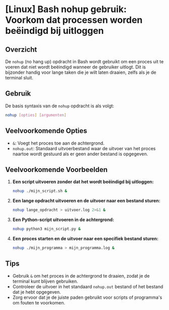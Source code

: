 # [Linux] Bash nohup gebruik: Voorkom dat processen worden beëindigd bij uitloggen

## Overzicht
De `nohup` (no hang up) opdracht in Bash wordt gebruikt om een proces uit te voeren dat niet wordt beëindigd wanneer de gebruiker uitlogt. Dit is bijzonder handig voor lange taken die je wilt laten draaien, zelfs als je de terminal sluit.

## Gebruik
De basis syntaxis van de `nohup` opdracht is als volgt:

```bash
nohup [opties] [argumenten]
```

## Veelvoorkomende Opties
- `&`: Voegt het proces toe aan de achtergrond.
- `nohup.out`: Standaard uitvoerbestand waar de uitvoer van het proces naartoe wordt gestuurd als er geen ander bestand is opgegeven.

## Veelvoorkomende Voorbeelden

1. **Een script uitvoeren zonder dat het wordt beëindigd bij uitloggen:**
   ```bash
   nohup ./mijn_script.sh &
   ```

2. **Een lange opdracht uitvoeren en de uitvoer naar een bestand sturen:**
   ```bash
   nohup lange_opdracht > uitvoer.log 2>&1 &
   ```

3. **Een Python-script uitvoeren in de achtergrond:**
   ```bash
   nohup python3 mijn_script.py &
   ```

4. **Een proces starten en de uitvoer naar een specifiek bestand sturen:**
   ```bash
   nohup ./mijn_programma > mijn_programma.log &
   ```

## Tips
- Gebruik `&` om het proces in de achtergrond te draaien, zodat je de terminal kunt blijven gebruiken.
- Controleer de uitvoer in het standaard `nohup.out` bestand of het bestand dat je hebt opgegeven.
- Zorg ervoor dat je de juiste paden gebruikt voor scripts of programma's om fouten te voorkomen.